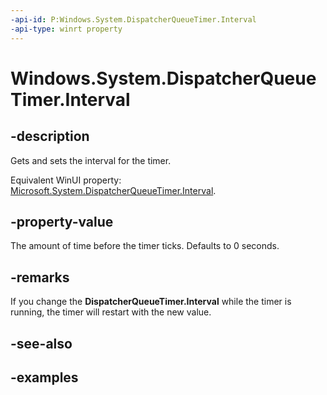 ```yaml
---
-api-id: P:Windows.System.DispatcherQueueTimer.Interval
-api-type: winrt property
---
```


<!-- Property syntax.
public TimeSpan Interval { get;  set; }
-->

# Windows.System.DispatcherQueueTimer.Interval

## -description
Gets and sets the interval for the timer.

Equivalent WinUI property: [Microsoft.System.DispatcherQueueTimer.Interval](/windows/winui/api/microsoft.system.dispatcherqueuetimer.interval).

## -property-value
The amount of time before the timer ticks. Defaults to 0 seconds.

## -remarks
If you change the **DispatcherQueueTimer.Interval** while the timer is running, the timer will restart with the new value.

## -see-also

## -examples
